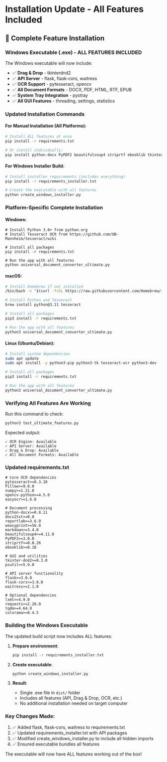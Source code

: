 # Installation Update - All Features Included

## 🎯 Complete Feature Installation

### Windows Executable (.exe) - ALL FEATURES INCLUDED

The Windows executable will now include:
- ✅ **Drag & Drop** - tkinterdnd2
- ✅ **API Server** - flask, flask-cors, waitress
- ✅ **OCR Support** - pytesseract, opencv
- ✅ **All Document Formats** - DOCX, PDF, HTML, RTF, EPUB
- ✅ **System Tray Integration** - pystray
- ✅ **All GUI Features** - threading, settings, statistics

### Updated Installation Commands

#### For Manual Installation (All Platforms):
```bash
# Install ALL features at once
pip install -r requirements.txt

# Or install individually:
pip install python-docx PyPDF2 beautifulsoup4 striprtf ebooklib tkinterdnd2 flask flask-cors waitress pytesseract opencv-python pillow numpy psutil
```

#### For Windows Installer Build:
```bash
# Install installer requirements (includes everything)
pip install -r requirements_installer.txt

# Create the executable with all features
python create_windows_installer.py
```

### Platform-Specific Complete Installation

#### Windows:
```batch
# Install Python 3.8+ from python.org
# Install Tesseract OCR from https://github.com/UB-Mannheim/tesseract/wiki

# Install all packages
pip install -r requirements.txt

# Run the app with all features
python universal_document_converter_ultimate.py
```

#### macOS:
```bash
# Install Homebrew if not installed
/bin/bash -c "$(curl -fsSL https://raw.githubusercontent.com/Homebrew/install/HEAD/install.sh)"

# Install Python and Tesseract
brew install python@3.11 tesseract

# Install all packages
pip3 install -r requirements.txt

# Run the app with all features
python3 universal_document_converter_ultimate.py
```

#### Linux (Ubuntu/Debian):
```bash
# Install system dependencies
sudo apt update
sudo apt install -y python3-pip python3-tk tesseract-ocr python3-dev

# Install all packages
pip3 install -r requirements.txt

# Run the app with all features
python3 universal_document_converter_ultimate.py
```

### Verifying All Features Are Working

Run this command to check:
```bash
python3 test_ultimate_features.py
```

Expected output:
```
✓ OCR Engine: Available
✓ API Server: Available  
✓ Drag & Drop: Available
✓ All Document Formats: Available
```

### Updated requirements.txt
```
# Core OCR dependencies
pytesseract>=0.3.10
Pillow>=9.0.0
numpy>=1.21.0
opencv-python>=4.5.0
easyocr>=1.6.0

# Document processing
python-docx>=0.8.11
docx2txt>=0.8
reportlab>=3.6.0
weasyprint>=56.0
markdown>=3.4.0
beautifulsoup4>=4.11.0
PyPDF2>=3.0.0
striprtf>=0.0.26
ebooklib>=0.18

# GUI and utilities
tkinter-dnd2>=0.3.0
psutil>=5.9.0

# API server functionality
flask>=3.0.0
flask-cors>=3.0.0
waitress>=2.1.0

# Optional dependencies
lxml>=4.9.0
requests>=2.28.0
tqdm>=4.64.0
colorama>=0.4.5
```

### Building the Windows Executable

The updated build script now includes ALL features:

1. **Prepare environment**:
   ```bash
   pip install -r requirements_installer.txt
   ```

2. **Create executable**:
   ```bash
   python create_windows_installer.py
   ```

3. **Result**: 
   - Single .exe file in `dist/` folder
   - Includes all features (API, Drag & Drop, OCR, etc.)
   - No additional installation needed on target computer

### Key Changes Made:

1. ✅ Added flask, flask-cors, waitress to requirements.txt
2. ✅ Updated requirements_installer.txt with API packages
3. ✅ Modified create_windows_installer.py to include all hidden imports
4. ✅ Ensured executable bundles all features

The executable will now have ALL features working out of the box!